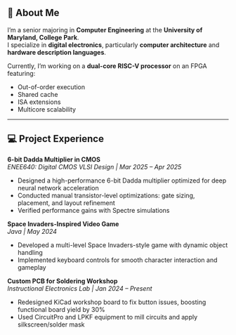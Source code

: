 ## 👋 About Me

I’m a senior majoring in **Computer Engineering** at the **University of Maryland, College Park**.  
I specialize in **digital electronics**, particularly **computer architecture** and **hardware description languages**.  

Currently, I’m working on a **dual-core RISC-V processor** on an FPGA featuring:  
- Out-of-order execution  
- Shared cache  
- ISA extensions  
- Multicore scalability

---

## 💻 Project Experience  

**6-bit Dadda Multiplier in CMOS**  
*ENEE640: Digital CMOS VLSI Design | Mar 2025 – Apr 2025*  
- Designed a high-performance 6-bit Dadda multiplier optimized for deep neural network acceleration  
- Conducted manual transistor-level optimizations: gate sizing, placement, and layout refinement  
- Verified performance gains with Spectre simulations  

**Space Invaders-Inspired Video Game**  
*Java | May 2024*  
- Developed a multi-level Space Invaders-style game with dynamic object handling  
- Implemented keyboard controls for smooth character interaction and gameplay  

**Custom PCB for Soldering Workshop**  
*Instructional Electronics Lab | Jan 2024 – Present*  
- Redesigned KiCad workshop board to fix button issues, boosting functional board yield by 30%  
- Used CircuitPro and LPKF equipment to mill circuits and apply silkscreen/solder mask  

